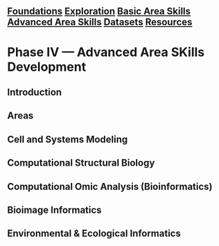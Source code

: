 ## [Foundations](/foundations.md) [Exploration](/exploration.md) [Basic Area Skills](/basicskills.md) [Advanced Area Skills](/advancedareaskills.md) [Datasets](/datasets.md) [Resources](/resources.md)

# Phase IV — Advanced Area SKills Development

## Introduction

## Areas


## Cell and Systems Modeling


## Computational Structural Biology


## Computational Omic Analysis (Bioinformatics)


## Bioimage Informatics


## Environmental & Ecological Informatics

